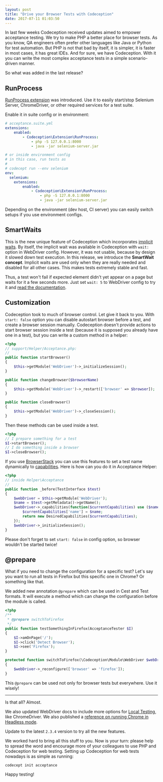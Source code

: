 ```yaml
---
layout: post
title: "Drive your Browser Tests with Codeception"
date: 2017-07-11 01:03:50
---
```


In last few weeks Codeception received updates aimed to empower acceptance testing. 
We try to make PHP a better place for browser tests. As you know, QA engineers often prefer other languages like Java or Python for test automation. But PHP is not that bad by itself, it is simpler, it is faster in most cases, it has great IDEs. And for sure, we have Codeception. With it you can write the most complex acceptance tests in a simple scenario-driven manner.

So what was added in the last release? 

## RunProcess

[RunProcess extension](http://codeception.com/extensions#RunProcess) was introduced.
Use it to easily start/stop Selenium Server, ChromeDriver, or other required services for a test suite. 

Enable it in suite config or in environment:

```yaml
# acceptance.suite.yml
extensions:
    enabled:
        - Codeception\Extension\RunProcess:
            - php -S 127.0.0.1:8000
            - java -jar selenium-server.jar

# or inside environment config
# in this case, run tests as
#
# codecept run --env selenium
env:
  selenium:
    extensions:
        enabled:
            - Codeception\Extension\RunProcess:
                - php -S 127.0.0.1:8000
                - java -jar selenium-server.jar           
```

Depending on the environment (dev host, CI server) you can easily switch setups if you use environment configs.

## SmartWaits

This is the new unique feature of Codeception which incorporates [implicit waits](http://www.seleniumhq.org/docs/04_webdriver_advanced.jsp#implicit-waits). By itself, the implicit wait was available in Codeception with `wait: ` option in WebDriver config. However, it was not usable, because by design it slowed down test execution. In this release, we introduce the **SmartWait concept**. Implicit waits are used only when they are really needed and disabled for all other cases. This makes tests extremely stable and fast. 

Thus, a test won't fail if expected element didn't yet appear on a page but waits for it a few seconds more. Just set `wait: 5` to WebDriver config to try it and [read the documentation](http://codeception.com/docs/03-AcceptanceTests#SmartWait).

## Customization

Codeception took to much of browser control. Let give it back to you.
With `start: false` option you can disable autostart browser before a test, and create a browser session manually. Codeception doesn't provide actions to start browser session inside a test (because it is supposed you already have one in a test), but you can write a custom method in a helper:

```php
<?php
// support/Helper/Acceptance.php:
// 
public function startBrowser()
{
    $this->getModule('WebDriver')->_initializeSession();
}

public function changeBrowser($browserName)
{
    $this->getModule('WebDriver')->_restart(['browser' => $browser]);
}

public function closeBrowser()
{
    $this->getModule('WebDriver')->_closeSession();
}
```

Then these methods can be used inside a test. 

```php
<?php
// I prepare something for a test
$I->startBrowser();
// I do something inside a browser
$I->closeBrowser();
```

If you use [BrowserStack](https://www.browserstack.com/) you can use this features to set a test name dynamically to [capabilities](https://www.browserstack.com/automate/capabilities). Here is how can you do it in Acceptance Helper:

```php
<?php
// inside Helper\Acceptance
// 
public function _before(TestInterface $test)
{
    $webDriver = $this->getModule('WebDriver');
    $name = $test->getMetadata()->getName();
    $webDriver->_capabilities(function($currentCapabilities) use ($name) {
        $currentCapabilities['name'] = $name;
        return new DesiredCapabilities($currentCapabilities);
    });    
    $webDriver->_initializeSession();
}
```
Please don't forget to set `start: false` in config option, so browser wouldn't be started twice!

## @prepare

What if you need to change the configuration for a specific test? 
Let's say you want to run all tests in Firefox but this specific one in Chrome? Or something like that. 

We added new annotation `@prepare` which can be used in Cest and Test formats. It will execute a method which can change the configuration before the module is called.

```php
<?php
/**
 * @prepare switchToFirefox
 */
public function testSomethingInFirefox(AcceptanceTester $I)
{
    $I->amOnPage('/');
    $I->click('Detect Browser');
    $I->see('Firefox');
}

protected function switchToFirefox(\Codeception\Module\WebDriver $webDriver)
{
    $webDriver->_reconfigure(['browser' => 'firefox']);
}
```

This `@prepare` can be used not only for browser tests but everywhere. Use it wisely!

---

Is that all? Almost.

We also updated WebDriver docs to include more options for [Local Testing](http://codeception.com/docs/modules/WebDriver#Local-Testing), like ChromeDriver. We also published a [reference on running Chrome in Headless mode](http://phptest.club/t/how-to-run-headless-chrome-in-codeception/1544).

Update to the latest `2.3.4` version to try all the new features.

We worked hard to bring all this stuff to you. Now is your turn: please help to spread the word and encourage more of your colleagues to use PHP and Codeception for web testing. Setting up Codeception for web tests nowadays is as simple as running:

```
codecept init acceptance
```

Happy testing!